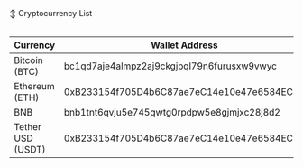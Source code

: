   <summary>↕️ <bold>Cryptocurrency List</bold></summary>

 <br />

| Currency          | Wallet Address                                                                                               |
|-------------------|--------------------------------------------------------------------------------------------------------------|
| Bitcoin (BTC)     | bc1qd7aje4almpz2aj9ckgjpql79n6furusxw9vwyc                                                                   |
| Ethereum (ETH)    | 0xB233154f705D4b6C87ae7eC14e10e47e6584EC09                                                                   |
| BNB               | bnb1tnt6qvju5e745qwtg0rpdpw5e8gjmjxc28j8d2                                                                   |
| Tether USD (USDT) | 0xB233154f705D4b6C87ae7eC14e10e47e6584EC09                                                                   |

</details>
